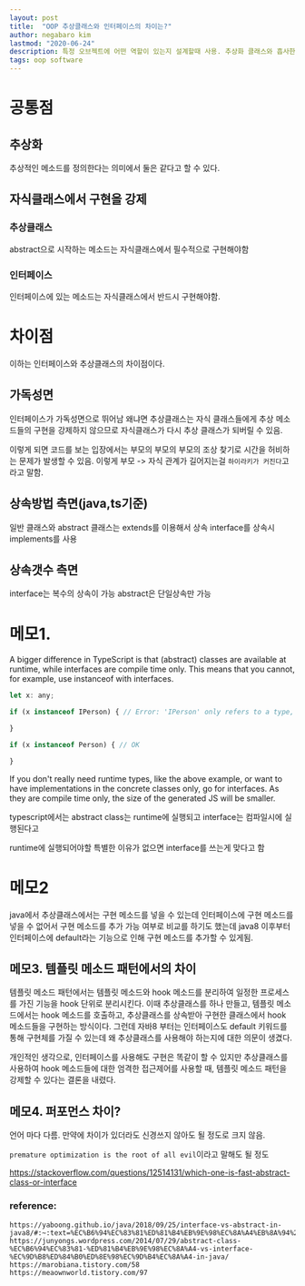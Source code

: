 ```yaml
---
layout: post
title:  "OOP 추상클래스와 인터페이스의 차이는?"
author: negabaro kim
lastmod: "2020-06-24"
description: 특정 오브젝트에 어떤 역할이 있는지 설계할때 사용. 추상화 클래스와 흡사한 역할을 한다.
tags: oop software
---
```


# 공통점

## 추상화

추상적인 메소드를 정의한다는 의미에서 둘은 같다고 할 수 있다.

## 자식클래스에서 구현을 강제

### 추상클래스

abstract으로 시작하는 메소드는 자식클래스에서 필수적으로 구현해야함

### 인터페이스

인터페이스에 있는 메소드는 자식클래스에서 반드시 구현해야함.

# 차이점

이하는 인터페이스와 추상클래스의 차이점이다.


## 가독성면

인터페이스가 가독성면으로 뛰어남
왜냐면 추상클래스는 자식 클래스들에게 추상 메소드들의 구현을 강제하지 않으므로 자식클래스가 다시 추상 클래스가 되버릴 수 있음.

이렇게 되면 코드를 보는 입장에서는 부모의 부모의 부모의 조상 찾기로 시간을 허비하는 문제가 발생할 수 있음.
이렇게 부모 -> 자식 관계가 길어지는걸 `하이라키가 커진다`고라고 말함.


## 상속방법 측면(java,ts기준)

일반 클래스와 abstract 클래스는 extends를 이용해서 상속
interface를 상속시 implements를 사용


## 상속갯수 측면

interface는 복수의 상속이 가능
abstract은 단일상속만 가능

# 메모1.

A bigger difference in TypeScript is that (abstract) classes are available at runtime, while interfaces are compile time only. This means that you cannot, for example, use instanceof with interfaces.

```js
let x: any;

if (x instanceof IPerson) { // Error: 'IPerson' only refers to a type, but is being used as a value here.

}

if (x instanceof Person) { // OK

}
```

If you don't really need runtime types, like the above example, or want to have implementations in the concrete classes only, go for interfaces. As they are compile time only, the size of the generated JS will be smaller.

typescript에서는 abstract class는 runtime에 실행되고
interface는 컴파일시에 실행된다고

runtime에 실행되어야할 특별한 이유가 없으면 interface를 쓰는게 맞다고 함


# 메모2

java에서 추상클래스에서는 구현 메소드를 넣을 수 있는데 인터페이스에 구현 메소드를 넣을 수 없어서
구현 메소드를 추가 가능 여부로 비교를 하기도 했는데 java8 이후부터 인터페이스에 default라는 기능으로 인해
구현 메소드를 추가할 수 있게됨.

## 메모3. 템플릿 메소드 패턴에서의 차이

템플릿 메소드 패턴에서는 템플릿 메소드와 hook 메소드를 분리하여 일정한 프로세스를 가진 기능을 hook 단위로 분리시킨다. 이때 추상클래스를 하나 만들고, 템플릿 메소드에서는 hook 메소드를 호출하고, 추상클래스를 상속받아 구현한 클래스에서 hook 메소드들을 구현하는 방식이다.
그런데 자바8 부터는 인터페이스도 default 키워드를 통해 구현체를 가질 수 있는데 왜 추상클래스를 사용해야 하는지에 대한 의문이 생겼다.

개인적인 생각으로, 인터페이스를 사용해도 구현은 똑같이 할 수 있지만 추상클래스를 사용하여 hook 메소드들에 대한 엄격한 접근제어를 사용할 때, 템플릿 메소드 패턴을 강제할 수 있다는 결론을 내렸다.

## 메모4. 퍼포먼스 차이?

언어 마다 다름. 만약에 차이가 있더라도 신경쓰지 않아도 될 정도로 크지 않음.

`premature optimization is the root of all evil`이라고 말해도 될 정도

https://stackoverflow.com/questions/12514131/which-one-is-fast-abstract-class-or-interface


### reference:

```
https://yaboong.github.io/java/2018/09/25/interface-vs-abstract-in-java8/#:~:text=%EC%B6%94%EC%83%81%ED%81%B4%EB%9E%98%EC%8A%A4%EB%8A%94%20abstract%20%EB%9D%BC%EB%8A%94,%EA%B5%AC%ED%98%84%EB%B6%80%EA%B0%80%20%EC%97%86%EB%8A%94%20%EB%A9%94%EC%86%8C%EB%93%9C%EC%9D%B4%EB%8B%A4.
https://junyongs.wordpress.com/2014/07/29/abstract-class-%EC%B6%94%EC%83%81-%ED%81%B4%EB%9E%98%EC%8A%A4-vs-interface-%EC%9D%B8%ED%84%B0%ED%8E%98%EC%9D%B4%EC%8A%A4-in-java/
https://marobiana.tistory.com/58
https://meaownworld.tistory.com/97
```


